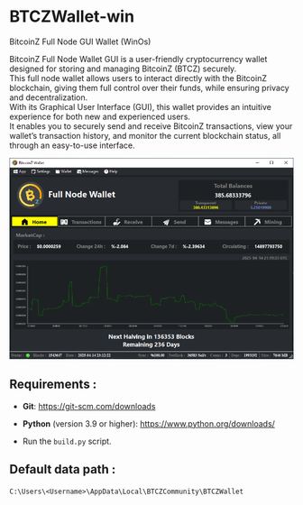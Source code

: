 # BTCZWallet-win
BitcoinZ Full Node GUI Wallet (WinOs)

BitcoinZ Full Node Wallet GUI is a user-friendly cryptocurrency wallet designed for storing and managing BitcoinZ (BTCZ) securely.  
This full node wallet allows users to interact directly with the BitcoinZ blockchain, giving them full control over their funds, while ensuring privacy and decentralization.  
With its Graphical User Interface (GUI), this wallet provides an intuitive experience for both new and experienced users.  
It enables you to securely send and receive BitcoinZ transactions, view your wallet’s transaction history, and monitor the current blockchain status, all through an easy-to-use interface.

<p align="center"><img src="https://github.com/SpaceZ-Projects/BTCZWallet-win/blob/main/screenshots/home.png" </p>

## Requirements :

- **Git**: https://git-scm.com/downloads

- **Python** (version 3.9 or higher): https://www.python.org/downloads/

- Run the `build.py` script.

## Default data path : 
```
C:\Users\<Username>\AppData\Local\BTCZCommunity\BTCZWallet
```